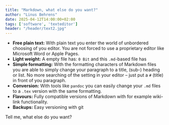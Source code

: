 ```yaml
---
title: "Markdown, what else do you want?"
author: "Linus Behrens"
date: 2025-04-12T14:00:00+02:00
tags: ['software', 'texteditor']
header: "/header/text2.jpg"
---
```


- **Free plain text:** With plain text you enter the world of unbordered choosing of you editor. You are not forced to use a proprietary editor like Microsoft Word or Apple Pages.
- **Light weight:** A empty file has: `0 Bit` and this `.md`-based file has
- **Simple formatting:** With the formatting characters of Markdown files you are able to simply change your paragraph to a title, (sub-) heading or list. No more searching of the setting in your editor – just put a `#` (title) in front of you paragraph.
- **Conversion:** With tools like `pandoc` you can easily change your `.md` files to a `.tex` version with the same formatting.
- **Flavours:** Fully compatible versions of Markdown with for example wiki-link functionality.
- **Backups:** Easy versioning with git

Tell me, what else do you want?
